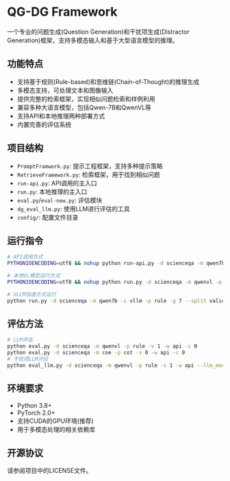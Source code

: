 # QG-DG Framework

一个专业的问题生成(Question Generation)和干扰项生成(Distractor Generation)框架，支持多模态输入和基于大型语言模型的推理。

## 功能特点

- 支持基于规则(Rule-based)和思维链(Chain-of-Thought)的推理生成
- 多模态支持，可处理文本和图像输入
- 提供完整的检索框架，实现相似问题检索和样例利用
- 兼容多种大语言模型，包括Qwen-7B和QwenVL等
- 支持API和本地推理两种部署方式
- 内置完善的评估系统

## 项目结构

- `PromptFramwork.py`: 提示工程框架，支持多种提示策略
- `RetrieveFramework.py`: 检索框架，用于找到相似问题
- `run-api.py`: API调用的主入口
- `run.py`: 本地推理的主入口
- `eval.py`/`eval-new.py`: 评估模块
- `dg_eval_llm.py`: 使用LLM进行评估的工具
- `config/`: 配置文件目录

## 运行指令

```bash
# API调用方式
PYTHONIOENCODING=utf8 && nohup python run-api.py -d scienceqa -m qwen7b -p rule 2>&1 | tee log/run-api.log &

# 本地VL模型运行方式
PYTHONIOENCODING=utf8 && nohup python run.py -d scienceqa -m qwenvl -p rule -i pt -g 7 > log/run-api-vl-local.log 2>&1 &

# VLLM加速方式运行
python run.py -d scienceqa -m qwen7b -i vllm -p rule -g 7 --split validation
```

## 评估方法

```bash
# LLM评估
python eval.py -d scienceqa -m qwenvl -p rule -v 1 -w api -c 0 
python eval.py -d scienceqa -m coe -p cot -v 0 -w api -c 0
# 干扰项LLM评估
python eval_llm.py -d scienceqa -m qwenvl -p rule -v 1 -w api --llm_model_key deepseek-v3 --output_file /home/lzx/lib/pro/evaluation/llm_eval.json --token_log_file /home/lzx/lib/pro/log/token.log
```

## 环境要求

- Python 3.8+
- PyTorch 2.0+
- 支持CUDA的GPU环境(推荐)
- 用于多模态处理的相关依赖库

## 开源协议

请参阅项目中的LICENSE文件。